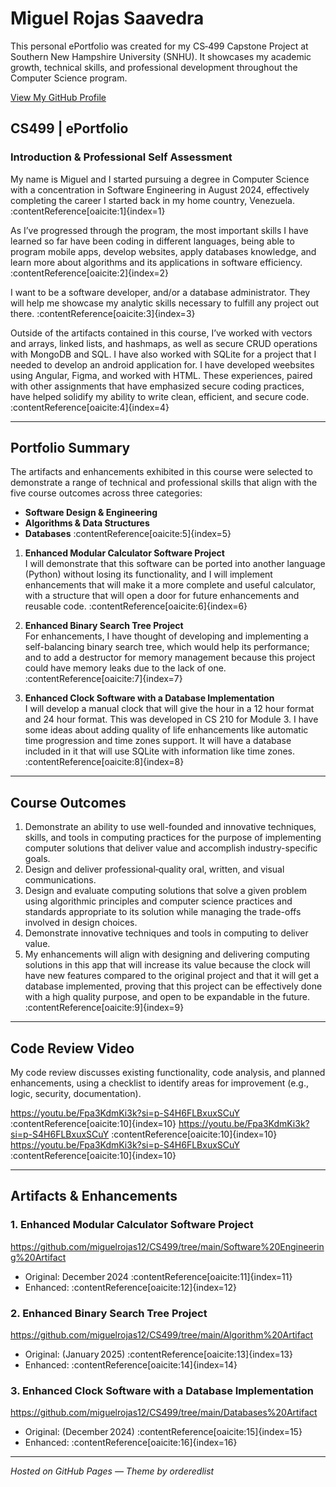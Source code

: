 # Miguel Rojas Saavedra

This personal ePortfolio was created for my CS‑499 Capstone Project at Southern New Hampshire University (SNHU). It showcases my academic growth, technical skills, and professional development throughout the Computer Science program.

[View My GitHub Profile](https://github.com/miguelrojas12)

## CS499 | ePortfolio

### Introduction & Professional Self Assessment

My name is Miguel and I started pursuing a degree in Computer Science with a concentration in Software Engineering in August 2024, effectively completing the career I started back in my home country, Venezuela.  :contentReference[oaicite:1]{index=1}

As I’ve progressed through the program, the most important skills I have learned so far have been coding in different languages, being able to program mobile apps, develop websites, apply databases knowledge, and learn more about algorithms and its applications in software efficiency. :contentReference[oaicite:2]{index=2}

I want to be a software developer, and/or a database administrator. They will help me showcase my analytic skills necessary to fulfill any project out there. :contentReference[oaicite:3]{index=3}

Outside of the artifacts contained in this course, I’ve worked with vectors and arrays, linked lists, and hashmaps, as well as secure CRUD operations with MongoDB and SQL. I have also worked with SQLite for a project that I needed to develop an android application for. I have developed weebsites using Angular, Figma, and worked with HTML. These experiences, paired with other assignments that have emphasized secure coding practices, have helped solidify my ability to write clean, efficient, and secure code. :contentReference[oaicite:4]{index=4}

---

## Portfolio Summary

The artifacts and enhancements exhibited in this course were selected to demonstrate a range of technical and professional skills that align with the five course outcomes across three categories:

- **Software Design & Engineering**
- **Algorithms & Data Structures**
- **Databases** :contentReference[oaicite:5]{index=5}

1. **Enhanced Modular Calculator Software Project**  
   I will demonstrate that this software can be ported into another language (Python) without losing its functionality, and I will implement enhancements that will make it a more complete and useful calculator, with a structure that will open a door for future enhancements and reusable code. :contentReference[oaicite:6]{index=6}

2. **Enhanced Binary Search Tree Project**  
   For enhancements, I have thought of developing and implementing a self-balancing binary search tree, which would help its performance; and to add a destructor for memory management because this project could have memory leaks due to the lack of one.  :contentReference[oaicite:7]{index=7}

3. **Enhanced Clock Software with a Database Implementation**  
   I will develop a manual clock that will give the hour in a 12 hour format and 24 hour format. This was developed in CS 210 for Module 3. I have some ideas about adding quality of life enhancements like automatic time progression and time zones support. It will have a database included in it that will use SQLite with information like time zones.  :contentReference[oaicite:8]{index=8}

---

## Course Outcomes

1. Demonstrate an ability to use well-founded and innovative techniques, skills, and tools in computing practices for the purpose of implementing computer solutions that deliver value and accomplish industry-specific goals.
2. Design and deliver professional‑quality oral, written, and visual communications.  
3. Design and evaluate computing solutions that solve a given problem using algorithmic principles and computer science practices and standards appropriate to its solution while managing the trade-offs involved in design choices.   
4. Demonstrate innovative techniques and tools in computing to deliver value.  
5. My enhancements will align with designing and delivering computing solutions in this app that will increase its value because the clock will have new features compared to the original project and that it will get a database implemented, proving that this project can be effectively done with a high quality purpose, and open to be expandable in the future.  :contentReference[oaicite:9]{index=9}

---

## Code Review Video

My code review discusses existing functionality, code analysis, and planned enhancements, using a checklist to identify areas for improvement (e.g., logic, security, documentation). 

https://youtu.be/Fpa3KdmKi3k?si=p-S4H6FLBxuxSCuY :contentReference[oaicite:10]{index=10}
https://youtu.be/Fpa3KdmKi3k?si=p-S4H6FLBxuxSCuY :contentReference[oaicite:10]{index=10}
https://youtu.be/Fpa3KdmKi3k?si=p-S4H6FLBxuxSCuY :contentReference[oaicite:10]{index=10}

---

## Artifacts & Enhancements

### 1. Enhanced Modular Calculator Software Project  

https://github.com/miguelrojas12/CS499/tree/main/Software%20Engineering%20Artifact

- Original: December 2024 :contentReference[oaicite:11]{index=11}  
- Enhanced: :contentReference[oaicite:12]{index=12}

### 2. Enhanced Binary Search Tree Project  


https://github.com/miguelrojas12/CS499/tree/main/Algorithm%20Artifact

- Original: (January 2025) :contentReference[oaicite:13]{index=13}  
- Enhanced: :contentReference[oaicite:14]{index=14}

### 3. Enhanced Clock Software with a Database Implementation  

https://github.com/miguelrojas12/CS499/tree/main/Databases%20Artifact

- Original: (December 2024) :contentReference[oaicite:15]{index=15}  
- Enhanced: :contentReference[oaicite:16]{index=16}

---

*Hosted on GitHub Pages — Theme by orderedlist*

